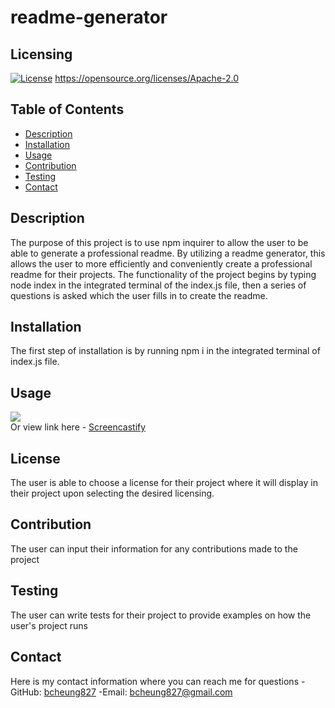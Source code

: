 # readme-generator

  ## Licensing
  [![License](https://img.shields.io/badge/License-Apache_2.0-blue.svg)](https://opensource.org/licenses/Apache-2.0)
  https://opensource.org/licenses/Apache-2.0

  ## Table of Contents
  - [Description](#description)
  - [Installation](#installation)
  - [Usage](#usage)
  - [Contribution](#contribution)
  - [Testing](#testing)
  - [Contact](#contact)

  ## Description
  The purpose of this project is to use npm inquirer to allow the user to be able to generate a professional readme. By utilizing a readme generator, this allows the user to more efficiently and conveniently create a professional readme for their projects. The functionality of the project begins by typing node index in the integrated terminal of the index.js file, then a series of questions is asked which the user fills in to create the readme.

  ## Installation
  The first step of installation is by running npm i in the integrated terminal of index.js file.

  ## Usage
  <img src="utils\readme-generator.gif"><br>
  Or view link here - [Screencastify](https://drive.google.com/file/d/1waQbHz7GKAucIxdk9_ygCH-6JjcMObTL/preview)

  ## License
  The user is able to choose a license for their project where it will display in their project upon selecting the desired licensing.

  ## Contribution
  The user can input their information for any contributions made to the project

  ## Testing
  The user can write tests for their project to provide examples on how the user's project runs

  ## Contact
  Here is my contact information where you can reach me for questions 
  -GitHub: [bcheung827](https://github.com/bcheung827)
  -Email: bcheung827@gmail.com
